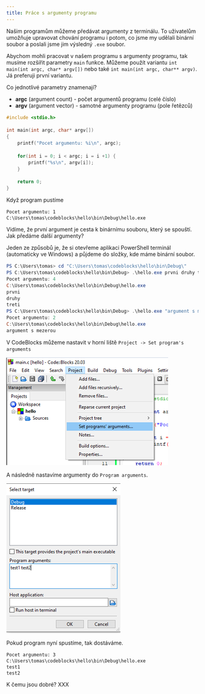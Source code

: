 ```yaml
---
title: Práce s argumenty programu
---
```


Našim programům můžeme předávat argumenty z terminálu. To uživatelům umožňuje upravovat chování programu i potom, co jsme my udělali binární soubor a poslali jsme jim výsledný `.exe` soubor. 

Abychom mohli pracovat v našem programu s argumenty programu, tak musíme rozšířit parametry `main` funkce. Můžeme použít variantu `int main(int argc, char* argv[])` nebo také `int main(int argc, char** argv)`. Já preferuji první variantu.

Co jednotlivé parametry znamenají?

* **argc** (argument count) - počet argumentů programu (celé číslo)
* **argv** (argument vector) - samotné argumenty programu (pole řetězců)



```c
#include <stdio.h>

int main(int argc, char* argv[])
{
    printf("Pocet argumentu: %i\n", argc);

    for(int i = 0; i < argc; i = i +1) {
        printf("%s\n", argv[i]);
    }

    return 0;
}
```

Když program pustíme

```
Pocet argumentu: 1
C:\Users\tomas\codeblocks\hello\bin\Debug\hello.exe
```

Vidíme, že první argument je cesta k binárnímu souboru, který se spouští. Jak předáme další argumenty?

Jeden ze způsobů je, že si otevřeme aplikaci PowerShell terminál (automaticky ve Windows) a půjdeme do složky, kde máme binární soubor.

```ps1
PS C:\Users\tomas> cd "C:\Users\tomas\codeblocks\hello\bin\Debug\"
PS C:\Users\tomas\codeblocks\hello\bin\Debug> .\hello.exe prvni druhy treti
Pocet argumentu: 4
C:\Users\tomas\codeblocks\hello\bin\Debug\hello.exe
prvni
druhy
treti
PS C:\Users\tomas\codeblocks\hello\bin\Debug> .\hello.exe "argument s mezerou"
Pocet argumentu: 2
C:\Users\tomas\codeblocks\hello\bin\Debug\hello.exe
argument s mezerou
```


V CodeBlocks můžeme nastavit v horní liště `Project -> Set program's arguments`

![set arguments](./obrazky/argumenty/set_arguments.PNG)

A následně nastavíme argumenty do `Program arguments`.


![set arguments](./obrazky/argumenty/codeblocks.PNG)

Pokud program nyní spustíme, tak dostáváme.

```
Pocet argumentu: 3
C:\Users\tomas\codeblocks\hello\bin\Debug\hello.exe
test1
test2
```


K čemu jsou dobré? XXX
